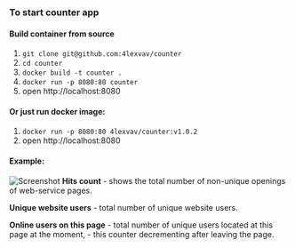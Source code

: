 ### To start counter app

#### Build container from source
1. `git clone git@github.com:4lexvav/counter`
1. `cd counter`
1. `docker build -t counter .`
1. `docker run -p 8080:80 counter`
1. open http://localhost:8080

#### Or just run docker image:
1. `docker run -p 8080:80 4lexvav/counter:v1.0.2`
1. open http://localhost:8080

#### Example:

![Screenshot](https://www.dropbox.com/s/z671zwwh09a0owt/screen%202020-11-15%20at%2020.13.15.png?raw=1)
**Hits count** - shows the total number of non-unique openings of web-service pages.

**Unique website users** - total number of unique website users.

**Online users on this page** - total number of unique users located at this page at the moment, - this counter decrementing after leaving the page.
